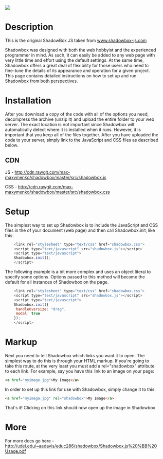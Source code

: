 <img src="http://img.f-i-h.info/66ee6f9ed0f22977b202b413cea133ab.png"/>

# Description
This is the original ShadowBox JS taken from www.shadowbox-js.com


Shadowbox was designed with both the web hobbyist and the experienced programmer in mind. As such, it can easily
be added to any web page with very little time and effort using the default settings. At the same time, Shadowbox offers
a great deal of flexibility for those users who need to fine-tune the details of its appearance and operation for a given
project.
This page contains detailed instructions on how to set up and run Shadowbox from both perspectives.


# Installation
After you download a copy of the code with all of the options you need, decompress the archive (unzip it) and upload
the entire folder to your web server. The exact location is not important since Shadowbox will automatically detect
where it is installed when it runs. However, it is important that you keep all of the files together. After you have uploaded
the code to your server, simply link to the JavaScript and CSS files as described below.


## CDN  
 JS - http://cdn.rawgit.com/max-maxymenko/shadowbox/master/src/shadowbox.js

CSS - http://cdn.rawgit.com/max-maxymenko/shadowbox/master/src/shadowbox.css

# Setup
The simplest way to set up Shadowbox is to include the JavaScript and CSS files in the <head> of your document (web
page) and then call Shadowbox.init, like this:
```javascript
    <link rel="stylesheet" type="text/css" href="shadowbox.css">
    <script type="text/javascript" src="shadowbox.js"></script>
    <script type="text/javascript">
    Shadowbox.init();
    </script>
```

The following example is a bit more complex and uses an object literal to specify some options. Options passed to this
method will become the default for all instances of Shadowbox on the page.
```javascript
    <link rel="stylesheet" type="text/css" href="shadowbox.css">
    <script type="text/javascript" src="shadowbox.js"></script>
    <script type="text/javascript">
    Shadowbox.init({
     handleOversize: "drag",
     modal: true
    });
    </script>
```

# Markup
Next you need to tell Shadowbox which links you want it to open. The simplest way to do this is through your HTML
markup. If you're going to take this route, at the very least you must add a rel="shadowbox" attribute to each link. For
example, say you have this link to an image on your page:
```html
<a href="myimage.jpg">My Image</a>
```

In order to set up this link for use with Shadowbox, simply change it to this:
```html
<a href="myimage.jpg" rel="shadowbox">My Image</a>
```

That's it! Clicking on this link should now open up the image in Shadowbox


# More
For more docs go here - http://udel.edu/~aadavis/educ286/shadowbox/Shadowbox.js%20%BB%20Usage.pdf
